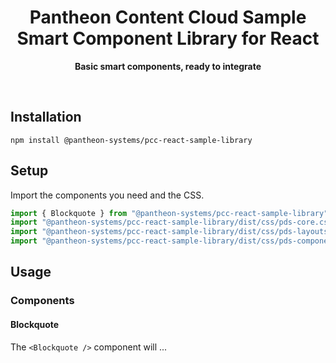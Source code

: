 <div align="center">
	<h1>Pantheon Content Cloud Sample Smart Component Library for React</h1>
	<p>
		<b>Basic smart components, ready to integrate</b>
	</p>
	<br>
</div>

## Installation

```console
npm install @pantheon-systems/pcc-react-sample-library
```

## Setup

Import the components you need and the CSS.

```javascript
import { Blockquote } from "@pantheon-systems/pcc-react-sample-library";
import "@pantheon-systems/pcc-react-sample-library/dist/css/pds-core.css";
import "@pantheon-systems/pcc-react-sample-library/dist/css/pds-layouts.css";
import "@pantheon-systems/pcc-react-sample-library/dist/css/pds-components.css";
```

## Usage

### Components

#### Blockquote

The `<Blockquote />` component will ...

